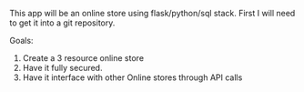 This app will be an online store using flask/python/sql stack.
First I will need to get it into a git repository.

Goals:
1) Create a 3 resource online store
2) Have it fully secured.
3) Have it interface with other Online stores through API calls
